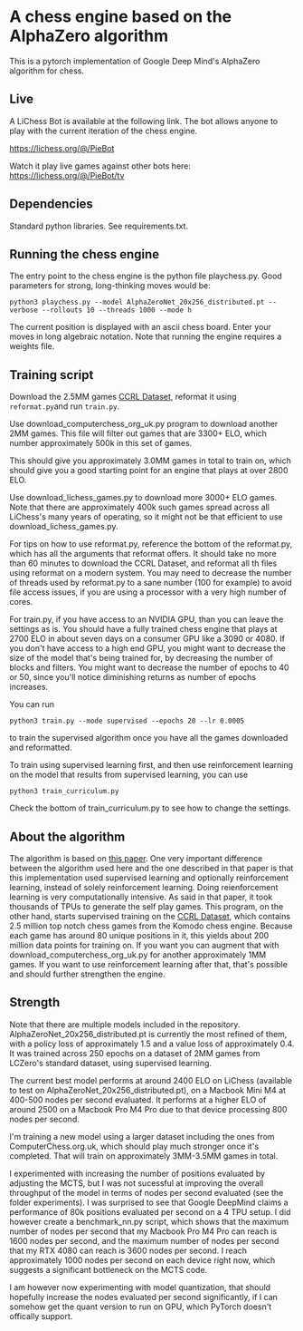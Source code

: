 
# A chess engine based on the AlphaZero algorithm

This is a pytorch implementation of Google Deep Mind's AlphaZero algorithm for chess.

## Live

A LiChess Bot is available at the following link. The bot allows anyone to play with the current iteration of the chess engine.

https://lichess.org/@/PieBot

Watch it play live games against other bots here:
https://lichess.org/@/PieBot/tv

## Dependencies

Standard python libraries. See requirements.txt.

## Running the chess engine

The entry point to the chess engine is the python file playchess.py. Good parameters for strong, long-thinking moves would be:
```
python3 playchess.py --model AlphaZeroNet_20x256_distributed.pt --verbose --rollouts 10 --threads 1000 --mode h
```
The current position is displayed with an ascii chess board. Enter your moves in long algebraic notation. Note that running the engine requires a weights file.  


## Training script

Download the 2.5MM games [CCRL Dataset](https://lczero.org/blog/2018/09/a-standard-dataset/), reformat it using `reformat.py`and run `train.py`.

Use download_computerchess_org_uk.py program to download another 2MM games. This file will filter out games that are 3300+ ELO, which number approximately 500k in this set of games.

This should give you approximately 3.0MM games in total to train on, which should give you a good starting point for an engine that plays at over 2800 ELO.

Use download_lichess_games.py to download more 3000+ ELO games. Note that there are approximately 400k such games spread across all LiChess's many years of operating, so it might not be that efficient to use download_lichess_games.py.

For tips on how to use reformat.py, reference the bottom of the reformat.py, which has all the arguments that reformat offers. It should take no more than 60 minutes to download the CCRL Dataset, and reformat all th files using reformat on a modern system. You may need to decrease the number of threads used by reformat.py to a sane number (100 for example) to avoid file access issues, if you are using a processor with a very high number of cores.

For train.py, if you have access to an NVIDIA GPU, than you can leave the settings as is. You should have a fully trained chess engine that plays at 2700 ELO in about seven days on a consumer GPU like a 3090 or 4080. If you don't have access to a high end GPU, you might want to decrease the size of the model that's being trained for, by decreasing the number of blocks and filters. You might want to decrease the number of epochs to 40 or 50, since you'll notice diminishing returns as number of epochs increases.

You can run 

```
python3 train.py --mode supervised --epochs 20 --lr 0.0005
```

 to train the supervised algorithm once you have all the games downloaded and reformatted.
 


 To train using supervised learning first, and then use reinforcement learning on the model that results from supervised learning, you can use 

 ```
 python3 train_curriculum.py
 ```

Check the bottom of train_curriculum.py to see how to change the settings.


## About the algorithm

The algorithm is based on [this paper](https://arxiv.org/pdf/1712.01815.pdf). One very important difference between the algorithm used here and the one described in that paper is that this implementation used supervised learning and optionally reinforcement learning, instead of solely reinforcement learning. Doing reienforcement learning is very computationally intensive. As said in that paper, it took thousands of TPUs to generate the self play games. This program, on the other hand, starts supervised training on the [CCRL Dataset](https://lczero.org/blog/2018/09/a-standard-dataset/), which contains 2.5 million top notch chess games from the Komodo chess engine. Because each game has around 80 unique positions in it, this yields about 200 million data points for training on. If you want you can augment that with download_computerchess_org_uk.py for another approximately 1MM games. If you want to use reinforcement learning after that, that's possible and should further strengthen the engine.

## Strength

Note that there are multiple models included in the repository. AlphaZeroNet_20x256_distributed.pt is currently the most refined of them, with a policy loss of approximately 1.5 and a value loss of approximately 0.4. It was trained across 250 epochs on a dataset of 2MM games from LCZero's standard dataset, using supervised learning.

The current best model performs at around 2400 ELO on LiChess (available to test on AlphaZeroNet_20x256_distributed.pt), on a Macbook Mini M4 at 400-500 nodes per second evaluated. It performs at a higher ELO of around 2500 on a Macbook Pro M4 Pro due to that device processing 800 nodes per second.

I'm training a new model using a larger dataset including the ones from ComputerChess.org.uk, which should play much stronger once it's completed. That will train on approximately 3MM-3.5MM games in total.

I experimented with increasing the number of positions evaluated by adjusting the MCTS, but I was not sucessful at improving the overall throughput of the model in terms of nodes per second evaluated (see the folder experiments). I was surprised to see that Google DeepMind claims a performance of 80k positions evaluated per second on a 4 TPU setup. I did however create a benchmark_nn.py script, which shows that the maximum number of nodes per second that my Macbook Pro M4 Pro can reach is 1600 nodes per second, and the maximum number of nodes per second that my RTX 4080 can reach is 3600 nodes per second. I reach approximately 1000 nodes per second on each device right now, which suggests a significant bottleneck on the MCTS code.

I am however now experimenting with model quantization, that should hopefully increase the nodes evaluated per second significantly, if I can somehow get the quant version to run on GPU, which PyTorch doesn't offically support.

